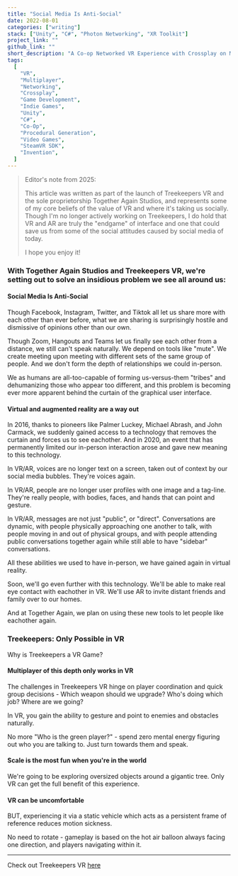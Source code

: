 ```yaml
---
title: "Social Media Is Anti-Social"
date: 2022-08-01
categories: ["writing"]
stack: ["Unity", "C#", "Photon Networking", "XR Toolkit"]
project_link: ""
github_link: ""
short_description: "A Co-op Networked VR Experience with Crossplay on Meta Quest and SteamVR"
tags:
  [
    "VR",
    "Multiplayer",
    "Networking",
    "Crossplay",
    "Game Development",
    "Indie Games",
    "Unity",
    "C#",
    "Co-Op",
    "Procedural Generation",
    "Video Games",
    "SteamVR SDK",
    "Invention",
  ]
---
```


> Editor's note from 2025:
>
> This article was written as part of the launch of Treekeepers VR and the sole proprietorship Together Again Studios, and represents some of my core beliefs of the value of VR and where it's taking us socially. Though I'm no longer actively working on Treekeepers, I do hold that VR and AR are truly the "endgame" of interface and one that could save us from some of the social attitudes caused by social media of today.
>
> I hope you enjoy it!

### With Together Again Studios and Treekeepers VR, we're setting out to solve an insidious problem we see all around us:

#### Social Media Is Anti-Social

Though Facebook, Instagram, Twitter, and Tiktok all let us share more with each other than ever before, what we are sharing is surprisingly hostile and dismissive of opinions other than our own.

Though Zoom, Hangouts and Teams let us finally see each other from a distance, we still can't speak naturally. We depend on tools like "mute". We create meeting upon meeting with different sets of the same group of people. And we don't form the depth of relationships we could in-person.

We as humans are all-too-capable of forming us-versus-them "tribes" and dehumanizing those who appear too different, and this problem is becoming ever more apparent behind the curtain of the graphical user interface.

#### Virtual and augmented reality are a way out

In 2016, thanks to pioneers like Palmer Luckey, Michael Abrash, and John Carmack, we suddenly gained access to a technology that removes the curtain and forces us to see eachother. And in 2020, an event that has permanently limited our in-person interaction arose and gave new meaning to this technology.

In VR/AR, voices are no longer text on a screen, taken out of context by our social media bubbles. They're voices again.

In VR/AR, people are no longer user profiles with one image and a tag-line. They're really people, with bodies, faces, and hands that can point and gesture.

In VR/AR, messages are not just "public", or "direct". Conversations are dynamic, with people physically approaching one another to talk, with people moving in and out of physical groups, and with people attending public conversations together again while still able to have "sidebar" conversations.

All these abilities we used to have in-person, we have gained again in virtual reality.

Soon, we'll go even further with this technology. We'll be able to make real eye contact with eachother in VR. We'll use AR to invite distant friends and family over to our homes.

And at Together Again, we plan on using these new tools to let people like eachother again.

### Treekeepers: Only Possible in VR

Why is Treekeepers a VR Game?

#### Multiplayer of this depth only works in VR

The challenges in Treekeepers VR hinge on player coordination and quick group decisions - Which weapon should we upgrade? Who's doing which job? Where are we going?

In VR, you gain the ability to gesture and point to enemies and obstacles naturally.

No more "Who is the green player?" - spend zero mental energy figuring out who you are talking to. Just turn towards them and speak.

#### Scale is the most fun when you're in the world

We're going to be exploring oversized objects around a gigantic tree. Only VR can get the full benefit of this experience.

#### VR can be uncomfortable

BUT, experiencing it via a static vehicle which acts as a persistent frame of reference reduces motion sickness.

No need to rotate - gameplay is based on the hot air balloon always facing one direction, and players navigating within it.

---

Check out Treekeepers VR [here](/treekeepers-vr)
